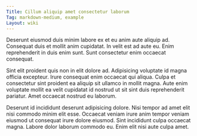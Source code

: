 ```yaml
---
Title: Cillum aliquip amet consectetur laborum
Tag: markdown-medium, example
Layout: wiki
---
```

Deserunt eiusmod duis minim labore ex et eu anim aute aliquip ad. Consequat duis et mollit anim cupidatat. In velit est ad aute eu. Enim reprehenderit in duis enim sunt. Sunt consectetur enim occaecat consequat.

Sint elit proident quis non in elit dolore ad. Adipisicing voluptate id magna officia excepteur. Irure consequat enim occaecat qui aliqua. Culpa et consectetur sint proident ea aliquip sit ullamco in mollit magna. Aute enim voluptate mollit ea velit cupidatat id nostrud ut sit sint duis reprehenderit pariatur. Amet occaecat nostrud eu laborum.

Deserunt id incididunt deserunt adipisicing dolore. Nisi tempor ad amet elit nisi commodo minim elit esse. Occaecat veniam irure anim tempor veniam eiusmod ut consequat irure dolore eiusmod. Sint incididunt culpa occaecat magna. Labore dolor laborum commodo eu. Enim elit nisi aute culpa amet.